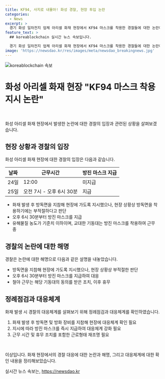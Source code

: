 ```yaml
---
title: KF94, 사지로 내몰아! 화성 경찰, 현장 투입 논란
categories:
  - News
excerpt: >
  경기 화성 일차전지 업체 아리셀 화재 현장에서 KF94 마스크를 착용한 경찰들에 대한 논란이 일고 있다. 현직 경찰관이 커뮤니티에 글을 올려 지휘부의 지시를 비판했고, 화재 후 방진 마스크가 제공된 것으로 밝혀졌다. 경찰은 방독면을 착용하기에 부적절하다고 판단했다고 설명했으며, 해당 기동대는 철야 근무를 한 뒤 휴무를 취했다. 현장은 유해물질 농도가 기준치 이하이며, 방진 마스크를 착용한 경찰들이 근무 중이다.
feature_text: >
  ## koreablockchain 실시간 뉴스 속보입니다.

  경기 화성 일차전지 업체 아리셀 화재 현장에서 KF94 마스크를 착용한 경찰들에 대한 논란이 일고 있다. 현직 경찰관이 커뮤니티에 글을 올려 지휘부의 지시를 비판했고, 화재 후 방진 마스크가 제공된 것으로 밝혀졌다. 경찰은 방독면을 착용하기에 부적절하다고 판단했다고 설명했으며, 해당 기동대는 철야 근무를 한 뒤 휴무를 취했다. 현장은 유해물질 농도가 기준치 이하이며, 방진 마스크를 착용한 경찰들이 근무 중이다.
image: 'https://newsdao.kr/res/images/meta/newsdao_breakingnews.jpg'
---
```


<p><img src="https://newsdao.kr/res/images/meta/newsdao_breakingnews.jpg" alt="koreablockchain 속보" /></p>

<h1>화성 아리셀 화재 현장 "KF94 마스크 착용 지시 논란"</h1>

<p data-ke-size="size16">&nbsp;</p>

<p data-ke-size="size16">화성 아리셀 화재 현장에서 발생한 논란에 대한 경찰의 입장과 관련된 상황을 살펴보겠습니다.</p>

<h2 data-ke-size="size26">현장 상황과 경찰의 입장</h2>

<p data-ke-size="size16">화성 아리셀 화재 현장에 대한 경찰의 입장은 다음과 같습니다.</p>

<table>
  <thead>
    <tr>
      <th>날짜</th>
      <th>근무시간</th>
      <th>방진 마스크 지급</th>
    </tr>
  </thead>
  <tbody>
    <tr>
      <td>24일</td>
      <td>12:00</td>
      <td>미지급</td>
    </tr>
    <tr>
      <td>25일</td>
      <td>오전 7시 - 오후 6시 30분</td>
      <td>지급</td>
    </tr>
  </tbody>
</table>

<ul>
  <li>화재 발생 후 방독면을 지참해 현장에 가도록 지시했으나, 현장 상황상 방독면을 착용하기에는 부적절하다고 판단</li>
  <li>오후 6시 30분부터 방진 마스크를 지급</li>
  <li>유해물질 농도가 기준치 이하이며, 교대한 기동대는 방진 마스크를 착용하여 근무 중</li>
</ul>

<h2 data-ke-size="size26">경찰의 논란에 대한 해명</h2>

<p data-ke-size="size16">경찰은 논란에 대한 해명으로 다음과 같은 설명을 내놓았습니다.</p>

<ul>
  <li>방독면을 지참해 현장에 가도록 지시했으나, 현장 상황상 부적절한 판단</li>
  <li>오후 6시 30분부터 방진 마스크를 지급하여 대응</li>
  <li>철야 근무는 해당 기동대의 동의를 받은 조치, 이후 휴무</li>
</ul>

<h2 data-ke-size="size26">정례점검과 대응체계</h2>

<p data-ke-size="size16">화재 발생 시 경찰의 대응체계를 살펴보기 위해 정례점검과 대응체계를 확인하였습니다.</p>

<ol>
  <li>화재 발생 후 방독면 및 방화 장비를 지참해 현장에 대응체계 확인 필요</li>
  <li>지시에 따라 방진 마스크를 즉시 지급하여 대응체계 강화 필요</li>
  <li>근무 시간 및 휴무 조치를 포함한 근로형태 재조명 필요</li>
</ol>

<p data-ke-size="size16">&nbsp;</p>

<p data-ke-size="size16">이상입니다. 화재 현장에서의 경찰 대응에 대한 논란과 해명, 그리고 대응체계에 대한 확인 내용을 정리해보았습니다.</p>
실시간 뉴스 속보는, <a href="https://newsdao.kr" rel="dofollow">https://newsdao.kr</a>


